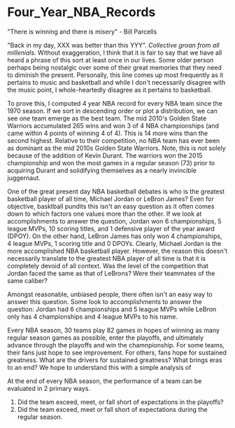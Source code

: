 # Four_Year_NBA_Records

"There is winning and there is misery" - Bill Parcells

"Back in my day, XXX was better than this YYY". *Collective groan from all millenials*. Without exaggeration, I think that it is fair to say that we have all heard a phrase of this sort at least once in our lives. Some older person perhaps being nostalgic over some of their great memories that they need to diminish the present. Personally, this line comes up most frequently as it pertains to music and basketball and while I don't necessarily disagree with the music point, I whole-heartedly disagree as it pertains to basketball. 

To prove this, I computed 4 year NBA record for every NBA team since the 1970 season. If we sort in descending order or plot a distribution, we can see one team emerge as the best team. The mid 2010's Golden State Warriors accumulated 265 wins and won 3 of 4 NBA championships (and came within 4 points of winning 4 of 4). This is 14 more wins than the second highest. Relative to their competition, no NBA team has ever been as dominant as the mid 2010s Golden State Warriors. Note, this is not solely because of the addition of Kevin Durant. The warriors won the 2015 championship and won the most games in a regular season (73) prior to acquiring Durant and solidifying themselves as a nearly invincible juggernaut. 



One of the great present day NBA basketball debates is who is the greatest basketball player of all time, Michael Jordan or LeBron James? Even for objective, basktball pundits this isn't an easy question as it often comes down to which factors one values more than the other. If we look at accomplishments to answer the question, Jordan won 6 championships, 5 league MVPs, 10 scoring titles, and 1 defensive player of the year award (DPOY). On the other hand, LeBron James has only won 4 championships, 4 league MVPs, 1 scoring title and 0 DPOYs. Clearly, Michael Jordan is the more accomplished NBA basketball player. However, the reason this doesn't necessarily translate to the greatest NBA player of all time is that it is completely devoid of all context. Was the level of the competition that Jordan faced the same as that of LeBrons? Were their teammates of the same caliber? 










Amongst reasonable, unbiased people, there often isn't an easy way to answer this question. Some look to accomplishments to answer the question: Jordan had 6 championships and 5 league MVPs while LeBron only has 4 championships and 4 league MVPs to his name. 

Every NBA season, 30 teams play 82 games in hopes of winning as many regular season games as possible, enter the playoffs, and ultimately advance through the playoffs and win the chamnpionship. For some teams, their fans just hope to see improvement. For others, fans hope for sustained greatness. What are the drivers for sustained greatness? What brings eras to an end? We hope to understand this with a simple analysis of 


At the end of every NBA season, the performance of a team can be evaluated in 2 primary ways. 
1. Did the team exceed, meet, or fall short of expectations in the playoffs? 
2. Did the team exceed, meet or fall short of expectations during the regular season. 
